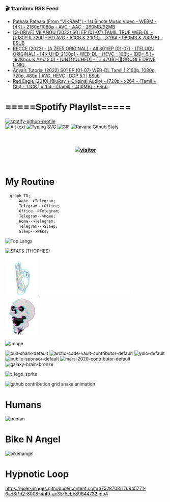 ### 🎬 1tamilmv RSS Feed

<!-- BLOG-POST-LIST:START -->
- [Pathala Pathala &lpar;From &quot;VIKRAM&quot;&rpar; - 1st Single Music Video - WEBM - [4K] - 2160p/1080p - AVC - AAC - 260MB/92MB](https://www.1tamilmv.space/index.php?/forums/topic/164854-pathala-pathala-from-vikram-1st-single-music-video-webm-4k-2160p1080p-avc-aac-260mb92mb/&do=findComment&comment=329554)
- [[G-DRIVE] VILANGU &lpar;2022&rpar; S01 EP &lpar;01-07&rpar; TAMIL TRUE WEB-DL - [1080P &amp; 720P - HD AVC - 5.1GB &amp; 2.1GB] - [X264 - 980MB &amp; 700MB] - ESUB](https://www.1tamilmv.space/index.php?/forums/topic/156899-g-drive-vilangu-2022-s01-ep-01-07-tamil-true-web-dl-1080p-720p-hd-avc-51gb-21gb-x264-980mb-700mb-esub/&do=findComment&comment=329553)
- [RECCE &lpar;2022&rpar; - [A ZEE5 ORIGINAL] - All S01/EP &lpar;01-07&rpar; - &lpar;TELUGU ORIGINAL&rpar; - [4K-UHD-2160p] - WEB-DL - HEVC - 10Bit - &lpar;DD+ 5.1 – 192Kbps &amp; AAC 2.0&rpar; - [UNTOUCHED] - &lpar;11.47GB&rpar;-[🔰GOOGLE DRIVE LINK].](https://www.1tamilmv.space/index.php?/forums/topic/164464-recce-2022-a-zee5-original-all-s01ep-01-07-telugu-original-4k-uhd-2160p-web-dl-hevc-10bit-dd-51-%E2%80%93-192kbps-aac-20-untouched-1147gb-%F0%9F%94%B0google-drive-link/&do=findComment&comment=329552)
- [Anya’s Tutorial &lpar;2022&rpar; S01 EP &lpar;01-07&rpar; WEB-DL Tamil | 2160p, 1080p, 720p, 480p | AVC, HEVC | DDP 5.1 | ESub](https://www.1tamilmv.space/index.php?/forums/topic/164842-anya%E2%80%99s-tutorial-2022-s01-ep-01-07-web-dl-tamil-2160p-1080p-720p-480p-avc-hevc-ddp-51-esub/&do=findComment&comment=329551)
- [Red Eagle &lpar;2010&rpar; &lpar;BluRay + Original Audio&rpar; - [720p - x264 - &lpar;Tamil + Chi&rpar; - 1.1GB | x264 - &lpar;Tamil&rpar; - 400MB] - ESub](https://www.1tamilmv.space/index.php?/forums/topic/164853-red-eagle-2010-bluray-original-audio-720p-x264-tamil-chi-11gb-x264-tamil-400mb-esub/&do=findComment&comment=329550)
<!-- BLOG-POST-LIST:END -->

# =====Spotify Playlist=====
[![spotify-github-profile](https://spotify-github-profile.vercel.app/api/view?uid=31rfzgmuvvewegdlxvlev4ynz4vu&cover_image=true&theme=default&bar_color=53b14f&bar_color_cover=true)](https://ravana69.github.io/rss)
</br>
![Alt text](https://spotify-recently-played-readme.vercel.app/api?user=31rfzgmuvvewegdlxvlev4ynz4vu)
[![Typing SVG](https://readme-typing-svg.herokuapp.com?color=%2336BCF7&center=true&vCenter=true&multiline=true&height=81&lines=I+AM+RAVANA;CONTACT+ME+ON+TELEGRAM%3A+%40R4V4N4)](https://git.io/typing-svg)
<img align="centre" height="400px" width="490px" alt="GIF" src="https://github.com/ravana69/ravana69/blob/master/rvm.gif" />
![Ravana Github Stats](https://github-readme-stats.vercel.app/api?username=ravana69&&show_icons=true&theme=radical)

<br />
<h3 align="center"> <a href="https://t.me/r4v4n4"><img src="https://profile-counter.glitch.me/ravana69/count.svg" alt="visitor" width="600"></a> </h3>
</br>

<H1>My Routine</H1>

```mermaid
  graph TD;
      Wake-->Telegram;
      Telegram-->Office;
      Office-->Telegram;
      Telegram-->Home;
      Home-->Telegram;
      Telegram-->Sleep;
      Sleep-->Wake;
```
![Top Langs](https://github-readme-stats.vercel.app/api/top-langs/?username=ravana69&&show_icons=true&theme=radical)

![STATS (THOPHES)](https://github-profile-trophy.vercel.app/?username=ravana69&theme=gruvbox&margin-w=10&margin-h=15&column=8)
<br />
<p align="left">
    <a href="#">
        <img width="20%" src="./assets/images/hand.gif" alt="" />
    </a>
    <a href="#">
        <img width="59%" src="./assets/images/spacer.png" alt="" >
    </a>
    <a href="#">
        <img width="20%" src="./assets/images/skull.gif" alt="" />
    </a>
</p>


![image](https://user-images.githubusercontent.com/47528708/175298537-0623dc00-7b1a-4ec1-b5b1-71768763a234.png)

<img width="148" alt="pull-shark-default" src="https://user-images.githubusercontent.com/47528708/176419715-70981865-4dc6-489a-8a1a-06842db67b15.gif"> <img width="148" alt="arctic-code-vault-contributor-default" src="https://user-images.githubusercontent.com/47528708/175267501-e1fbbb8f-c2b2-4882-b865-2ac4debef26c.png"> <img width="148" alt="yolo-default" src="https://user-images.githubusercontent.com/47528708/175267654-281a1880-1129-4b7b-bf2f-de5dd2bc5afa.png"> <img width="148" alt="public-sponsor-default" src="https://user-images.githubusercontent.com/47528708/175268448-2e78cc75-fb25-4d76-bd22-7df520446b45.png"> <img width="148" alt="mars-2020-contributor-default" src="https://user-images.githubusercontent.com/47528708/175268475-de6d987a-3be9-4353-86a5-23b422559355.png"> <img width="148" alt="galaxy-brain-bronze" src="https://user-images.githubusercontent.com/47528708/176419717-e2fdca8b-0fdc-47dd-9511-a7ff52178a33.gif">

![t_logo_sprite](https://user-images.githubusercontent.com/47528708/175293007-21ff1792-1fca-4be3-bcae-12fdc3aa414f.svg)

![github contribution grid snake animation](https://raw.githubusercontent.com/ravana69/ravana69/output/github-contribution-grid-snake-dark.svg#gh-dark-mode-only)

# Humans
<img width="170" alt="human" src="https://user-images.githubusercontent.com/47528708/176413829-c142d478-1c96-4c3c-a2a4-2dd35374c335.gif">

# Bike N Angel
<img width="170" alt="bikenangel" src="https://user-images.githubusercontent.com/47528708/176616968-3a44f91e-8016-477c-9bb5-c4689a1adbee.gif">

# Hypnotic Loop

https://user-images.githubusercontent.com/47528708/176845771-6ad8f1d2-8008-4f49-ac35-5ebb89644732.mp4


